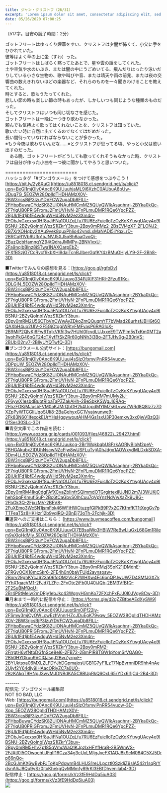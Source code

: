 ```yaml
---
title: ジャン・クリストフ（26/31）
excerpt: 'Lorem ipsum dolor sit amet, consectetur adipiscing elit, sed do eiusmod tempor incididunt ut labore et dolore magna aliqua. Praesent elementum facilisis leo vel fringilla est ullamcorper eget. At imperdiet dui accumsan sit amet nulla facilisi morbi tempus.'
date: 05/26/2020 07:00:25
---
```


（517字。目安の読了時間：2分）  
  
ゴットフリートはゆっくり煙草をすい、クリストフは夕闇が怖くて、小父に手をひかれていた。  
彼等はよく草の上に坐（すわ）った。  
ゴットフリートはしばらく黙ってたあとで、星や雲の話をしてくれた。  
土や空気や水のいぶき、または闇の中にうごめいてる、飛んだりはったり泳いだりしている小さな生物の、歌や叫びや音、または晴天や雨の前兆、または夜の交響曲の数えきれないほどの楽器など、それらのものを一々聞きわけることを教えてくれた。  
時とすると、歌もうたってくれた。  
悲しい節の時も楽しい節の時もあったが、しかしいつも同じような種類のものだった。  
そしてクリストフはいつも同じ切なさを感じた。  
ゴットフリートは一晩に一つきり歌わなかった。  
頼んでも気持よく歌ってはくれないことを、クリストフは知っていた。  
歌いたい時に自然に出てくるのでなくてはだめだった。  
長い間待っていなければならないことが多かった。  
※もう今夜は歌わないんだな……※とクリストフが思ってる頃、やっと小父は歌い出すのだった。  
　ある晩、ゴットフリートがどうしても歌ってくれそうもなかった時、クリストフは自分が作った小曲を一つ彼に聞かしてやろうと思いついた。  
  
\=========================  
ハッシュタグ「#ブンゴウメール」をつけて感想をつぶやこう！　  
[https://bit.ly/2y8XuCI](https://u8518018.ct.sendgrid.net/ls/click?upn=BxGl1mjOlv0Anc6K9UUuuhjaML9i6XzhC0AUbuA6pUw-3Dug7G_5EOZW28OpIldTHDHAMzX0V-2BW3rjcsBjP3IzuYDVFCW2ugaDb8FlLL-2FHbpBuwaCYdzSK82UiONAuHMCmMZ5QUyQWlkAsaqhnrj-2BYka0kQc-2F7rigUB0PRlGFrxmJ2FmUVHyN-2FnPLmuDMR1RQe6YpcPZZ-2BjUk1Fd1jbfE4wdguWHd5NvM2ez3Xm4n-2FObJyGxexsx0Hf8uJiFNa1OUZqLfu7RU6EzFuiclloTzOzKoKYtwgUAcy4o9IBSNU-2BZyQoInbIWpzS1lZkrY3buv-2Bpy0mRMz2-2BsEVl4zX7-2FLONJ2-2B7XrXOHqbv2XAu9yek8quxPhIio42ynsLxMaNADI5ilYqxLrD-2BRCqR1Vb6U3p1bJNVJ5XJ5qBh6aaGvqQj-2BuzQcbHamnqYZ94tQdraJMMPy-2BNVIxxU-2Fa9nqlbBlnz8iSTwa1NAXOarpEbZ-2FXfBSzjG7CcRvcf9kbXHi9daiTcnBJIberGqfKY4zBMuOHjvLY9-2F-2Bh8-3D)  
  
■Twitterでみんなの感想を見る：[https://goo.gl/rgfoDv](https://u8518018.ct.sendgrid.net/ls/click?upn=BxGl1mjOlv0Anc6K9UUuuvo334PJXlF31HRI-2Fzu91Kc-3DLGIN_5EOZW28OpIldTHDHAMzX0V-2BW3rjcsBjP3IzuYDVFCW2ugaDb8FlLL-2FHbpBuwaCYdzSK82UiONAuHMCmMZ5QUyQWlkAsaqhnrj-2BYka0kQc-2F7rigUB0PRlGFrxmJ2FmUVHyN-2FnPLmuDMR1RQe6YpcPZZ-2BjUk1Fd1jbfE4wdguWHd5NvM2ez3Xm4n-2FObJyGxexsx0Hf8uJiFNa1OUZqLfu7RU6EzFuiclloTzOzKoKYtwgUAcy4o9IBSNU-2BZyQoInbIWpzS1lZkrY3buv-2Bpy0mRM2U56OTbVnCWwAyZDkoZmQQuqmYF7bVMad28urhsfJBHGt6OQAXbH4uo2UIV-2F5GjOtgqiWRtyFMFvasP6RAGIoX-2B9MiP2QlvKj6Fw6TqlkVK5I3w7HUhI0fcvdLUJxxeE9TWPlm5sTxKm0MT2a1wohPkG46pGF24cTXyfFtSkZRr60gNNh3j3Bo-2FTJHv0g-2B0nVS-2BUbl02nv7-2BllyUYQTwfQ-3D)  
■ブンゴウメール公式サイト：[https://bungomail.com](https://u8518018.ct.sendgrid.net/ls/click?upn=BxGl1mjOlv0Anc6K9UUuuj4sSlzOfxmyiPnRR54vuow-3DPpUW_5EOZW28OpIldTHDHAMzX0V-2BW3rjcsBjP3IzuYDVFCW2ugaDb8FlLL-2FHbpBuwaCYdzSK82UiONAuHMCmMZ5QUyQWlkAsaqhnrj-2BYka0kQc-2F7rigUB0PRlGFrxmJ2FmUVHyN-2FnPLmuDMR1RQe6YpcPZZ-2BjUk1Fd1jbfE4wdguWHd5NvM2ez3Xm4n-2FObJyGxexsx0Hf8uJiFNa1OUZqLfu7RU6EzFuiclloTzOzKoKYtwgUAcy4o9IBSNU-2BZyQoInbIWpzS1lZkrY3buv-2Bpy0mRM7mUMy2iJ-2F6ywX1esbdBubtRIbaTaPZZakAHh-2BeSbkKSWgJl6RAq-2FbzFOKjMJusbFVM0aKJMrQbGH2k4UopdMYlMZs6LvwaZWRd8Q8Iz7z7DXZpPyWTCGIiUqoSUIi8-2BaGehyxGC1Vyajwunwe9-2Fk83N601IfexokEUrYHsHggywoutAHM4Gs1sxU3P30emkw3xx0jwVBzQ3jGfSes30SLc-3D)  
■青空文庫でこの作品を読む：[https://www.aozora.gr.jp/cards/001093/files/46822\_29427.html](https://u8518018.ct.sendgrid.net/ls/click?upn=BxGl1mjOlv0Anc6K9UUuukcg-2Br1WqkbqbU8FzkAORlyBibM2peV-2BHGAkubxZIDUhNscwNZcFjw8wUSFLuTvjA0hJdgx1AOWxydMLDxkSDXA-3Dm4Li_5EOZW28OpIldTHDHAMzX0V-2BW3rjcsBjP3IzuYDVFCW2ugaDb8FlLL-2FHbpBuwaCYdzSK82UiONAuHMCmMZ5QUyQWlkAsaqhnrj-2BYka0kQc-2F7rigUB0PRlGFrxmJ2FmUVHyN-2FnPLmuDMR1RQe6YpcPZZ-2BjUk1Fd1jbfE4wdguWHd5NvM2ez3Xm4n-2FObJyGxexsx0Hf8uJiFNa1OUZqLfu7RU6EzFuiclloTzOzKoKYtwgUAcy4o9IBSNU-2BZyQoInbIWpzS1lZkrY3buv-2Bpy0mRM4Ikq0dgFAfXCvaZbIInfrSQlmmdOTGrgirtexiIUJND2m7J3WUKjChehSbqFKmuflSuP-2Bc6tCaGbvS0IhCuu7qVpYnzNdVwXaZk9U8G-2FbOk3Q-2FjxzMV-2BEV8-2FuXEmo3WcSN1jsmFok46WFiHWCtuzgfGlPkB9P7x2C7KfmfKT1tXegGv7pTTFeaT5z8HKHzr12b9vqlRQ-2BnEj73oTh-2Fchjk-3D)  
■運営へのご支援はこちら： [https://www.buymeacoffee.com/bungomail](https://u8518018.ct.sendgrid.net/ls/click?upn=BxGl1mjOlv0Anc6K9UUuuvDl7EBsalWq3HBiW7ReBwLluGxL68Gm1RiIem9eXlgHdMly_5EOZW28OpIldTHDHAMzX0V-2BW3rjcsBjP3IzuYDVFCW2ugaDb8FlLL-2FHbpBuwaCYdzSK82UiONAuHMCmMZ5QUyQWlkAsaqhnrj-2BYka0kQc-2F7rigUB0PRlGFrxmJ2FmUVHyN-2FnPLmuDMR1RQe6YpcPZZ-2BjUk1Fd1jbfE4wdguWHd5NvM2ez3Xm4n-2FObJyGxexsx0Hf8uJiFNa1OUZqLfu7RU6EzFuiclloTzOzKoKYtwgUAcy4o9IBSNU-2BZyQoInbIWpzS1lZkrY3buv-2Bpy0mRMzj3SpK21jDMdnE-2FRGyOOX18mcSkr6-2FE4h0n0baVFUjd2avnsosw-2Bnrv29ghKYcJ623a06foOMzVlcF2WHXw4Ec6onQPJwUWZD4SMfJGXZkPYhX1gacVM1-2FJd7LZFc-2FvOtc2iFb0U40iJQb-2BM3VfBfQ-2F2SuBMfQqU-2Br4P9tMeiw2mDRjy1ebJkc43WgnyHGmKo72FXchPxFJJ0l0JVgv8Cw-3D)  
■月末まで一時的に配信を停止： [https://forms.gle/d2gZZBtbeAEdXySW9](https://u8518018.ct.sendgrid.net/ls/click?upn=BxGl1mjOlv0Anc6K9UUuuot9m0iFf22jy-2FSmw3mjCyOWLcwEzhVnnrHZcJDuEgK79vqw_5EOZW28OpIldTHDHAMzX0V-2BW3rjcsBjP3IzuYDVFCW2ugaDb8FlLL-2FHbpBuwaCYdzSK82UiONAuHMCmMZ5QUyQWlkAsaqhnrj-2BYka0kQc-2F7rigUB0PRlGFrxmJ2FmUVHyN-2FnPLmuDMR1RQe6YpcPZZ-2BjUk1Fd1jbfE4wdguWHd5NvM2ez3Xm4n-2FObJyGxexsx0Hf8uJiFNa1OUZqLfu7RU6EzFuiclloTzOzKoKYtwgUAcy4o9IBSNU-2BZyQoInbIWpzS1lZkrY3buv-2Bpy0mRM2-2FrrgtH6vfNtbDGfnSce8eI6-2FB72-2BmPIR8TGW1pYomSrVQAG0-2Bh0HYDkuu9VCIQJsqJ2BvrZyrpxF-2BYUktsxa06MXLZLFDYJhDGpmajosUGB1G7yF1LzT7NpBvrnnlDR9hh4nAe2Ujyf2Y64dly9IHAacORiyZC7a0UO-2BzKAkqT9HNgJ3wvMJDNBdKA5C8BUpRkQ6OxL65rYDx6l1jCd-2B4-3D)  
  
\-------  
配信元: ブンゴウメール編集部  
NOT SO BAD, LLC.  
Web: [https://bungomail.com](https://u8518018.ct.sendgrid.net/ls/click?upn=BxGl1mjOlv0Anc6K9UUuuj4sSlzOfxmyiPnRR54vuow-3D-Xpp_5EOZW28OpIldTHDHAMzX0V-2BW3rjcsBjP3IzuYDVFCW2ugaDb8FlLL-2FHbpBuwaCYdzSK82UiONAuHMCmMZ5QUyQWlkAsaqhnrj-2BYka0kQc-2F7rigUB0PRlGFrxmJ2FmUVHyN-2FnPLmuDMR1RQe6YpcPZZ-2BjUk1Fd1jbfE4wdguWHd5NvM2ez3Xm4n-2FObJyGxexsx0Hf8uJiFNa1OUZqLfu7RU6EzFuiclloTzOzKoKYtwgUAcy4o9IBSNU-2BZyQoInbIWpzS1lZkrY3buv-2Bpy0mRM5H1vZp185qVmcWaQ1KJpzIxHFYfHraB-2B5WmVS-2FJAtl0l5OOwochtiJFqlf16Cza34g3cUxLMljgJveFX1AOJ8k9cM084C5XJ5Drp66nQo-2BcGJmKX6wBybPJToKpPdxwmB4LHUS1reULpcztl0SzidjZ9slA542r1sqRrYdsnAlkJ8Qu9ySz0jtxKhekgQvMMmfy89rKl3EBfDhvenilab4-3D)  
配信停止：[https://goo.gl/forms/kVz3fE9HdDq5iuA03](https://goo.gl/forms/kVz3fE9HdDq5iuA03)  
![](https://u8518018.ct.sendgrid.net/wf/open?upn=ypZaqTjaYrwJSsa-2BLe7H7RcvxSux8rtM6dMtnptkxLQMLiJbmQ03whDMSt9-2BvxM-2BKE6ujadHWCHS-2FYDUUXrKB1ko48yvbyCc0cRihB-2Fp5Bay9wjnwFFFSOMUGZ1XsQFLK8tuHQBFLXFSkOiVMoxZU4Z-2BL-2BVT3zw2PrKeHp8kQmvlFig6OkDV0Xk1wtUO1DWQ2y5Bc4HFb2fo-2BzbI3dXHkvi7q8524q4L-2BkKOVa-2FykpWL2Fqa8Qtj-2BPLih4b0BEd7phX31p7Hes1Xq0xnA6M4VzAefc795wTnQSMBi-2B80N-2BxLwBstu9X8IyANsqIog1PTMdto5D4TuBJ-2BdN4AYMSDSr0BP3Gag5UZm0Pnu72cBeC8sBlHQBHZY6N97FXEmozf8gWBUj1-2BMTGP-2BxyDAe-2BXzLHvp7eJ6WQQwotLMNZtcdPWf2zcY9yduM0KxUAEmcHn126vx5DMFp83QhJlC-2BgHETtmvTd5TuB8TMPjNzym-2BE0-3D)